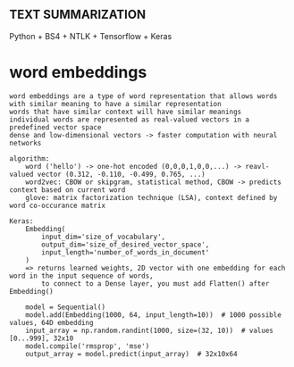 TEXT SUMMARIZATION
------------------
Python + BS4 + NTLK + Tensorflow + Keras

# word embeddings

    word embeddings are a type of word representation that allows words with similar meaning to have a similar representation
    words that have similar context will have similar meanings
    individual words are represented as real-valued vectors in a predefined vector space
    dense and low-dimensional vectors -> faster computation with neural networks
    
    algorithm:
        word ('hello') -> one-hot encoded (0,0,0,1,0,0,...) -> reavl-valued vector (0.312, -0.110, -0.499, 0.765, ...)
        word2vec: CBOW or skipgram, statistical method, CBOW -> predicts context based on current word
        glove: matrix factorization technique (LSA), context defined by word co-occurance matrix

    Keras:
        Embedding(
            input_dim='size_of_vocabulary', 
            output_dim='size_of_desired_vector_space', 
            input_length='number_of_words_in_document'
        ) 
        => returns learned weights, 2D vector with one embedding for each word in the input sequence of words,
            to connect to a Dense layer, you must add Flatten() after Embedding()
            
        model = Sequential()
        model.add(Embedding(1000, 64, input_length=10))  # 1000 possible values, 64D embedding       
        input_array = np.random.randint(1000, size=(32, 10))  # values [0...999], 32x10   
        model.compile('rmsprop', 'mse')
        output_array = model.predict(input_array)  # 32x10x64
